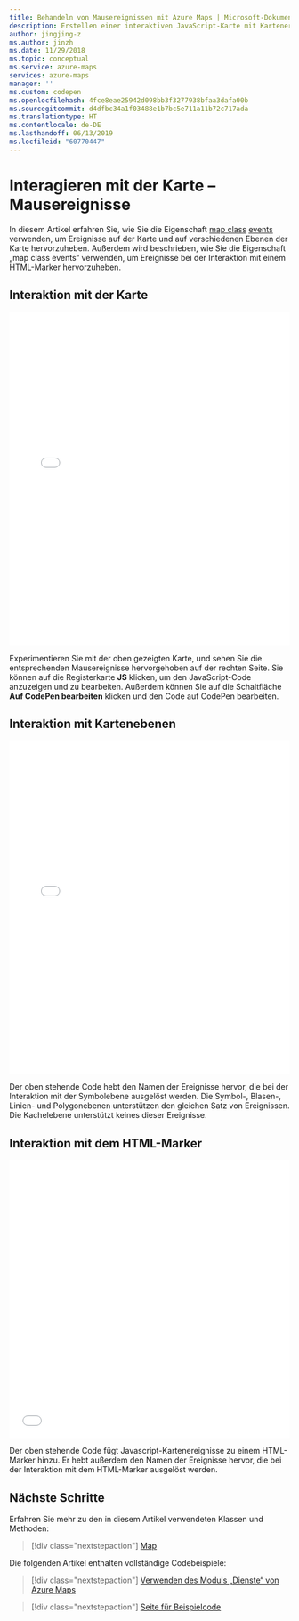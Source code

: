 ```yaml
---
title: Behandeln von Mausereignissen mit Azure Maps | Microsoft-Dokumentation
description: Erstellen einer interaktiven JavaScript-Karte mit Kartenereignissen
author: jingjing-z
ms.author: jinzh
ms.date: 11/29/2018
ms.topic: conceptual
ms.service: azure-maps
services: azure-maps
manager: ''
ms.custom: codepen
ms.openlocfilehash: 4fce8eae25942d098bb3f3277938bfaa3dafa00b
ms.sourcegitcommit: d4dfbc34a1f03488e1b7bc5e711a11b72c717ada
ms.translationtype: HT
ms.contentlocale: de-DE
ms.lasthandoff: 06/13/2019
ms.locfileid: "60770447"
---
```

# <a name="interact-with-the-map---mouse-events"></a>Interagieren mit der Karte – Mausereignisse

In diesem Artikel erfahren Sie, wie Sie die Eigenschaft [map class](https://docs.microsoft.com/javascript/api/azure-maps-control/atlas.map?view=azure-iot-typescript-latest) [events](https://docs.microsoft.com/javascript/api/azure-maps-control/atlas.map?view=azure-iot-typescript-latest) verwenden, um Ereignisse auf der Karte und auf verschiedenen Ebenen der Karte hervorzuheben. Außerdem wird beschrieben, wie Sie die Eigenschaft „map class events“ verwenden, um Ereignisse bei der Interaktion mit einem HTML-Marker hervorzuheben.

## <a name="interact-with-the-map"></a>Interaktion mit der Karte

<iframe height='600' scrolling='no' title='Interaktion mit der Karte – Mausereignisse' src='//codepen.io/azuremaps/embed/bLZEWd/?height=600&theme-id=0&default-tab=js,result&embed-version=2&editable=true' frameborder='no' allowtransparency='true' allowfullscreen='true' style='width: 100%;'>Weitere Informationen finden Sie unter dem Pen <a href='https://codepen.io/azuremaps/pen/bLZEWd/'>Interact with the map – mouse events</a> (Interagieren mit der Karte – Mausereignisse) von Azure Maps (<a href='https://codepen.io/azuremaps'>@azuremaps</a>) auf <a href='https://codepen.io'>CodePen</a>.
</iframe>

Experimentieren Sie mit der oben gezeigten Karte, und sehen Sie die entsprechenden Mausereignisse hervorgehoben auf der rechten Seite. Sie können auf die Registerkarte **JS** klicken, um den JavaScript-Code anzuzeigen und zu bearbeiten. Außerdem können Sie auf die Schaltfläche **Auf CodePen bearbeiten** klicken und den Code auf CodePen bearbeiten.

## <a name="interact-with-map-layers"></a>Interaktion mit Kartenebenen

<iframe height='600' scrolling='no' title='Interaktion mit der Karte – Ebenenereignisse' src='//codepen.io/azuremaps/embed/bQRRPE/?height=600&theme-id=0&default-tab=js,result&embed-version=2&editable=true' frameborder='no' allowtransparency='true' allowfullscreen='true' style='width: 100%;'>Weitere Informationen finden Sie unter dem Pen <a href='https://codepen.io/azuremaps/pen/bQRRPE/'>Interacting with the map – Layer Events</a> (Interaktion mit der Karte – Ebenenereignisse) von Azure Maps (<a href='https://codepen.io/azuremaps'>@azuremaps</a>) auf <a href='https://codepen.io'>CodePen</a>.
</iframe>

Der oben stehende Code hebt den Namen der Ereignisse hervor, die bei der Interaktion mit der Symbolebene ausgelöst werden. Die Symbol-, Blasen-, Linien- und Polygonebenen unterstützen den gleichen Satz von Ereignissen. Die Kachelebene unterstützt keines dieser Ereignisse.

## <a name="interact-with-html-marker"></a>Interaktion mit dem HTML-Marker

<iframe height='500' scrolling='no' title='Interaktion mit der Karte – HTML Markerereignisse' src='//codepen.io/azuremaps/embed/VVzKJY/?height=500&theme-id=0&default-tab=js,result&embed-version=2&editable=true' frameborder='no' allowtransparency='true' allowfullscreen='true' style='width: 100%;'>Weitere Informationen finden Sie unter dem Pen <a href='https://codepen.io/azuremaps/pen/VVzKJY/'>Interacting with the map - HTML Marker events</a> (Interaktion mit der Karte – HTML Markerereignisse) von Azure Maps (<a href='https://codepen.io/azuremaps'>@azuremaps</a>) auf <a href='https://codepen.io'>CodePen</a>.
</iframe>

Der oben stehende Code fügt Javascript-Kartenereignisse zu einem HTML-Marker hinzu. Er hebt außerdem den Namen der Ereignisse hervor, die bei der Interaktion mit dem HTML-Marker ausgelöst werden.

## <a name="next-steps"></a>Nächste Schritte

Erfahren Sie mehr zu den in diesem Artikel verwendeten Klassen und Methoden:

> [!div class="nextstepaction"]
> [Map](https://docs.microsoft.com/javascript/api/azure-maps-control/atlas.map?view=azure-iot-typescript-latest)

Die folgenden Artikel enthalten vollständige Codebeispiele:

> [!div class="nextstepaction"]
> [Verwenden des Moduls „Dienste“ von Azure Maps](./how-to-use-services-module.md)

> [!div class="nextstepaction"]
> [Seite für Beispielcode](https://aka.ms/AzureMapsSamples)
